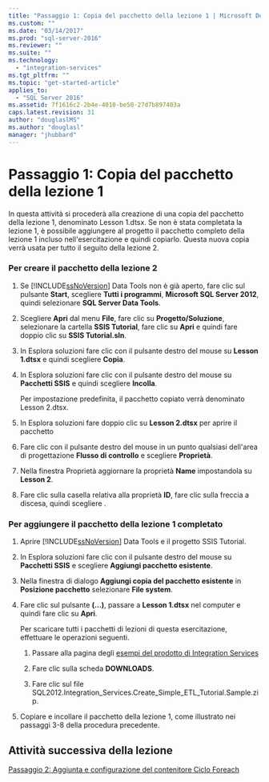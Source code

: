 ```yaml
---
title: "Passaggio 1: Copia del pacchetto della lezione 1 | Microsoft Docs"
ms.custom: ""
ms.date: "03/14/2017"
ms.prod: "sql-server-2016"
ms.reviewer: ""
ms.suite: ""
ms.technology: 
  - "integration-services"
ms.tgt_pltfrm: ""
ms.topic: "get-started-article"
applies_to: 
  - "SQL Server 2016"
ms.assetid: 7f1616c2-2b4e-4010-be50-27d7b897403a
caps.latest.revision: 31
author: "douglaslMS"
ms.author: "douglasl"
manager: "jhubbard"
---
```

# Passaggio 1: Copia del pacchetto della lezione 1
In questa attività si procederà alla creazione di una copia del pacchetto della lezione 1, denominato Lesson 1.dtsx. Se non è stata completata la lezione 1, è possibile aggiungere al progetto il pacchetto completo della lezione 1 incluso nell'esercitazione e quindi copiarlo. Questa nuova copia verrà usata per tutto il seguito della lezione 2.  
  
### Per creare il pacchetto della lezione 2  
  
1.  Se [!INCLUDE[ssNoVersion](../includes/ssnoversion-md.md)] Data Tools non è già aperto, fare clic sul pulsante **Start**, scegliere **Tutti i programmi**, **Microsoft SQL Server 2012**, quindi selezionare **SQL Server Data Tools**.  
  
2.  Scegliere **Apri** dal menu **File**, fare clic su **Progetto/Soluzione**, selezionare la cartella **SSIS Tutorial**, fare clic su **Apri** e quindi fare doppio clic su **SSIS Tutorial.sln**.  
  
3.  In Esplora soluzioni fare clic con il pulsante destro del mouse su **Lesson 1.dtsx** e quindi scegliere **Copia**.  
  
4.  In Esplora soluzioni fare clic con il pulsante destro del mouse su **Pacchetti SSIS** e quindi scegliere **Incolla**.  
  
    Per impostazione predefinita, il pacchetto copiato verrà denominato Lesson 2.dtsx.  
  
5.  In Esplora soluzioni fare doppio clic su **Lesson 2.dtsx** per aprire il pacchetto  
  
6.  Fare clic con il pulsante destro del mouse in un punto qualsiasi dell'area di progettazione **Flusso di controllo** e scegliere **Proprietà**.  
  
7.  Nella finestra Proprietà aggiornare la proprietà **Name** impostandola su **Lesson 2**.  
  
8.  Fare clic sulla casella relativa alla proprietà **ID**, fare clic sulla freccia a discesa, quindi scegliere **<Generate New ID>**.  
  
### Per aggiungere il pacchetto della lezione 1 completato  
  
1.  Aprire [!INCLUDE[ssNoVersion](../includes/ssnoversion-md.md)] Data Tools e il progetto SSIS Tutorial.  
  
2.  In Esplora soluzioni fare clic con il pulsante destro del mouse su **Pacchetti SSIS** e scegliere **Aggiungi pacchetto esistente**.  
  
3.  Nella finestra di dialogo **Aggiungi copia del pacchetto esistente** in **Posizione pacchetto** selezionare **File system**.  
  
4.  Fare clic sul pulsante **(…)**, passare a **Lesson 1.dtsx** nel computer e quindi fare clic su **Apri**.  
  
    Per scaricare tutti i pacchetti di lezioni di questa esercitazione, effettuare le operazioni seguenti.  
  
    1.  Passare alla pagina degli [esempi del prodotto di Integration Services](http://go.microsoft.com/fwlink/?LinkId=275027)  
  
    2.  Fare clic sulla scheda **DOWNLOADS**.  
  
    3.  Fare clic sul file SQL2012.Integration_Services.Create_Simple_ETL_Tutorial.Sample.zip.  
  
5.  Copiare e incollare il pacchetto della lezione 1, come illustrato nei passaggi 3-8 della procedura precedente.  
  
## Attività successiva della lezione  
[Passaggio 2: Aggiunta e configurazione del contenitore Ciclo Foreach](../integration-services/step-2-adding-and-configuring-the-foreach-loop-container.md)  
  
